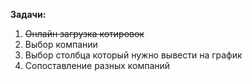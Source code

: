 **Задачи:**

1. ~~Онлайн загрузка котировок~~
2. Выбор компании
3. Выбор столбца который нужно вывести на график
4. Сопоставление разных компаний